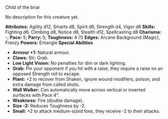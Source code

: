 Child of the briar

No description for this creature yet.

**Attributes:** Agility d12, Smarts d8, Spirit d6, Strength d4, Vigor
d6
**Skills:** Fighting d6, Climbing d8, Notice d8, Stealth d12,
Spellcasting d8
**Charisma:** -; **Pace:** 5; **Parry:** 5; **Toughness:** 4 (1)
**Edges:** Arcane Background (Magic), Frenzy
**Powers:** Entangle
**Special Abilities**
- **Armour +1:** Natural armour.
- **Claws:** Str; Grab.
- **Low Light Vision:** No penalties for dim or dark lighting.
- **Grab:** Pin your opponent if you hit with a raise, they require a
raise on an opposed Strength roll to escape.
- **Plant:** +2 to recover from Shaken, ignore wound modifiers, poison,
and extra damage from called shots.
- **Wall Walker:** Can automatically move across vertical or inverted
surfaces with Pace 4".
- **Weakness:** Fire (double damage).
- **Size -2:** Reduces Toughness by -2.
- **Small:** +2 to attack medium-sized foes, they receive -2 to their
attacks.

